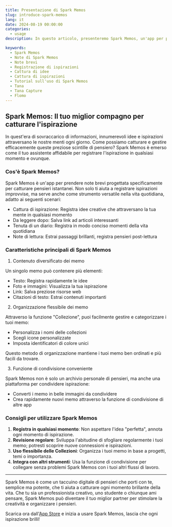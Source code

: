 ```yaml
---
title: Presentazione di Spark Memos
slug: introduce-spark-memos
lang: it
date: 2024-08-19 00:00:00
categories:
  - usage
description: In questo articolo, presenteremo Spark Memos, un'app per prendere appunti che ti aiuta a catturare i tuoi pensieri e le tue ispirazioni.

keywords:
  - Spark Memos
  - Note di Spark Memos
  - Note brevi
  - Registrazione di ispirazioni
  - Cattura di idee
  - Cattura di ispirazioni
  - Tutorial sull'uso di Spark Memos
  - Tana
  - Tana Capture
  - Flomo
---
```


## Spark Memos: Il tuo miglior compagno per catturare l'ispirazione

In quest'era di sovraccarico di informazioni, innumerevoli idee e ispirazioni attraversano le nostre menti ogni giorno. Come possiamo catturare e gestire efficacemente queste preziose scintille di pensiero? Spark Memos è emerso come il tuo assistente affidabile per registrare l'ispirazione in qualsiasi momento e ovunque.

### Cos'è Spark Memos?

Spark Memos è un'app per prendere note brevi progettata specificamente per catturare pensieri istantanei. Non solo ti aiuta a registrare ispirazioni improvvise, ma serve anche come strumento versatile nella vita quotidiana, adatto ai seguenti scenari:

- Cattura di ispirazione: Registra idee creative che attraversano la tua mente in qualsiasi momento
- Da leggere dopo: Salva link ad articoli interessanti
- Tenuta di un diario: Registra in modo conciso momenti della vita quotidiana
- Note di lettura: Estrai passaggi brillanti, registra pensieri post-lettura

### Caratteristiche principali di Spark Memos

1. Contenuto diversificato dei memo

Un singolo memo può contenere più elementi:

- Testo: Registra rapidamente le idee
- Foto e immagini: Visualizza la tua ispirazione
- Link: Salva preziose risorse web
- Citazioni di testo: Estrai contenuti importanti

2. Organizzazione flessibile dei memo

Attraverso la funzione "Collezione", puoi facilmente gestire e categorizzare i tuoi memo:

- Personalizza i nomi delle collezioni
- Scegli icone personalizzate
- Imposta identificatori di colore unici

Questo metodo di organizzazione mantiene i tuoi memo ben ordinati e più facili da trovare.

3. Funzione di condivisione conveniente

Spark Memos non è solo un archivio personale di pensieri, ma anche una piattaforma per condividere ispirazione:

- Converti i memo in belle immagini da condividere
- Crea rapidamente nuovi memo attraverso la funzione di condivisione di altre app

### Consigli per utilizzare Spark Memos

1. **Registra in qualsiasi momento**: Non aspettare l'idea "perfetta", annota ogni momento di ispirazione.
2. **Revisione regolare**: Sviluppa l'abitudine di sfogliare regolarmente i tuoi memo; potresti scoprire nuove connessioni e ispirazioni.
3. **Uso flessibile delle Collezioni**: Organizza i tuoi memo in base a progetti, temi o importanza.
4. **Integra con altri strumenti**: Usa la funzione di condivisione per collegare senza problemi Spark Memos con i tuoi altri flussi di lavoro.

---

Spark Memos è come un taccuino digitale di pensieri che porti con te, semplice ma potente, che ti aiuta a catturare ogni momento brillante della vita. Che tu sia un professionista creativo, uno studente o chiunque ami pensare, Spark Memos può diventare il tuo miglior partner per stimolare la creatività e organizzare i pensieri.

Scarica ora dall'[App Store](https://weel.one/spark-ios) e inizia a usare Spark Memos, lascia che ogni ispirazione brilli!
